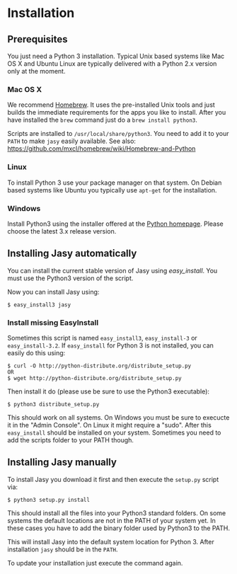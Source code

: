 # Installation

## Prerequisites

You just need a Python 3 installation. Typical Unix based systems like Mac OS X and Ubuntu Linux are typically delivered with a Python 2.x version only at the moment. 

### Mac OS X

We recommend [Homebrew](http://mxcl.github.com/homebrew/). It uses the pre-installed Unix tools and just builds the immediate requirements for the apps you like to install. After you have installed the `brew` command just do a `brew install python3`.

Scripts are installed to `/usr/local/share/python3`. You need to add it to your `PATH` to make `jasy` easily available. See also: https://github.com/mxcl/homebrew/wiki/Homebrew-and-Python

### Linux

To install Python 3 use your package manager on that system. On Debian based systems like Ubuntu you typically use `apt-get` for the installation.

### Windows

Install Python3 using the installer offered at the [Python homepage](http://www.python.org/getit/releases/). Please choose the latest 3.x release version.


## Installing Jasy automatically

You can install the current stable version of Jasy using _easy_install_. You must use the Python3 version of the script. 

Now you can install Jasy using:

    $ easy_install3 jasy

### Install missing EasyInstall

Sometimes this script is named `easy_install3`, `easy_install-3` or `easy_install-3.2`. If `easy_install` for Python 3 is not installed, you can easily do this using: 

    $ curl -O http://python-distribute.org/distribute_setup.py 
    OR 
    $ wget http://python-distribute.org/distribute_setup.py 

Then install it do (please use be sure to use the Python3 executable):

    $ python3 distribute_setup.py

This should work on all systems. On Windows you must be sure to execucte it in the "Admin Console". On Linux it might require a "sudo". After this `easy_install` should be installed on your system. Sometimes you need to add the scripts folder to your PATH though.

## Installing Jasy manually

To install Jasy you download it first and then execute the `setup.py` script via:

    $ python3 setup.py install

This should install all the files into your Python3 standard folders. On some systems the default locations are not in the PATH of your system yet. In these cases you have to add the binary folder used by Python3 to the PATH.

This will install Jasy into the default system location for Python 3. After installation `jasy` should be in the `PATH`. 

To update your installation just execute the command again.
